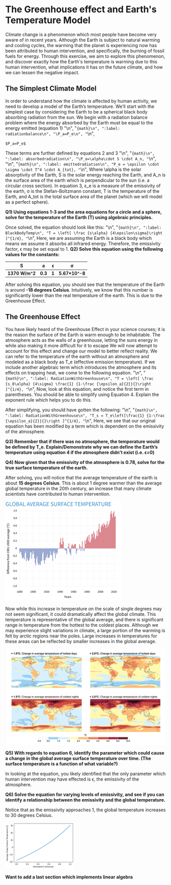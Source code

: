 # The Greenhouse effect and Earth's Temperature Model

Climate change is a phenomenon which most people have become very aware of in recent years. Although the Earth is subject to natural warming and cooling cycles, the warming that the planet is experiencing now has been attributed to human intervention, and specifically, the burning of fossil fuels for energy. Through this exercise, we aim to explore this phenomenon, and discover exactly how the Earth's temperature is warming due to this human intervention, what implications it has on the future climate, and how we can lessen the negative impact. 

## The Simplest Climate Model 
In order to understand how the climate is affected by human activity, we need to develop a model of the Earth’s temperature. We’ll start with the simplest case by considering the Earth to be a spherical black body absorbing radiation from the sun. We begin with a radiation balance problem where the energy absorbed by the Earth must be equal to the energy emitted (equation 1)
"\n",
    "```{math}\n",
    ":label: radiationbalance\n",
    "\P_a=P_e\n",
    "```\n",
    
    $P_a=P_e$

These terms are further defined by equations 2 and 3 
"\n",
    "```{math}\n",
    ":label: absorbedradiation\n",
    "\P_a=\alpha\cdot S \cdot A_n,
    "```\n",
"\n",
    "```{math}\n",
    ":label: emittedradiation\n",
    "P_e = \epsilon \cdot \sigma \cdot T^4 \cdot A_{tot},
    "```\n",
Where \alpha is the solar absorptivity of the Earth, S is the solar energy reaching the Earth, and A_n is the surface area of the earth which is perpendicular to the sun (i.e. a circular cross section). In equation 3, ε_e is a measure of the emissivity of the earth, σ is the Stefan-Boltzmann constant, T is the temperature of the Earth, and A_tot is the total surface area of the planet (which we will model as a perfect sphere).

**Q1) Using equations 1-3 and the area equations for a circle and a sphere, solve for the temperature of the Earth (T) using algebraic principles.** 

Once solved, the equation should look like this: 
"\n",
    "```{math}\n",
    ":label: BlackBodyTemp\n",
    "T = \left[ \frac {s\alpha} {4\epsilon\sigma}\right ]^{1/4},
    "```\n",
Here, we are assuming the Earth is a black body which means we assume it absorbs all infrared energy. Therefore, the emissivity factor, ϵ may be set equal to 1.
**Q2) Solve this equation using the following values for the constants:**
 
| S | a | ϵ | σ |
| ----------- | ----------- |-----|-----|
| **1370 W/m^2** | **0.3** |   **1**  | **5.67*10^-8** |

After solving this equation, you should see that the temperature of the Earth is around **-18 degrees Celsius**. Intuitively, we know that this number is significantly lower than the real temperature of the earth. This is due to the Greenhouse Effect.

## The Greenhouse Effect

You have likely heard of the Greenhouse Effect in your science courses; it is the reason the surface of the Earth is warm enough to be inhabitable. The atmosphere acts as the walls of a greenhouse, letting the suns energy in while also making it more difficult for it to escape
We will now attempt to account for this effect and change our model to better reflect reality. 
We can refer to the temperature of the earth without an atmosphere and modeled as a black body as T_e (effective emission temperature). If we include another algebraic term which introduces the atmosphere and its effects on trapping heat, we come to the following equation.
"\n",
    "```{math}\n",
    ":label: RadiationWithGreenhouse\n",
    "T = \left[ \frac {s_0\alpha} {4\sigma} \frac{1} {1-\frac {\epsilon_a}{2}}{}\right ]^{1/4},
    "```\n",
Now, look at this equation, and notice the first term in parentheses. You should be able to simplify using Equation 4. Explain the exponent rule which helps you to do this.

After simplifying, you should have gotten the following: 
"\n",
    "```{math}\n",
    ":label: RadiationWithGreenhouse\n",
    "T_s = T_e\left[\frac{1} {1-\frac {\epsilon_a}{2}}{}\right ]^{1/4},
    "```\n",
Here, we see that our original equation has been modified by a term which is dependent on the emissivity of the atmosphere. 

**Q3) Remember that if there was no atmosphere, the temperature would be defined by T_e. Explain/Demonstrate why we can define the Earth’s temperature using equation 4 if the atmosphere didn’t exist (i.e. ϵ=0)**

**Q4) Now given that the emissivity of the atmosphere is 0.78, solve for the true surface temperature of the earth.**

After solving, you will notice that the average temperature of the earth is about **15 degrees Celsius**. This is about 1 degree warmer than the average global temperature in the 20th century, an increase that many climate scientists have contributed to human intervention.

![](../images/GlobalSurfaceTemp.png)

Now while this increase in temperature on the scale of single degrees may not seem significant, it could dramatically affect the global climate. This temperature is representative of the global average, and there is significant range in temperature from the hottest to the coldest places. Although we may experience slight variations in climate, a large portion of the warming is felt by arctic regions near the poles. Large increases in temperatures for these areas can be reflected by smaller increases in the global average.

![](../images/TempMap.png)

**Q5) With regards to equation 6, identify the parameter which could cause a change in the global average surface temperature over time. (The surface temperature is a function of what variable?)**

In looking at the equation, you likely identified that the only parameter which human intervention may have effected is ϵ, the emissivity of the atmosphere. 

**Q6) Solve the equation for varying levels of emissivity, and see if you can identify a relationship between the emissivity and the global temperature.**

Notice that as the emissivity approaches 1, the global temperature increases to 30 degrees Celsius. 

![](../images/EmissivityPlot.png)

**Want to add a last section which implements linear algebra**
